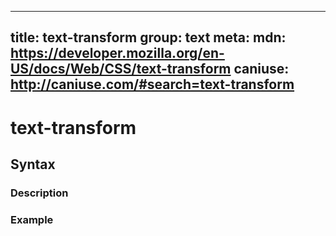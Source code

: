 
  ---
  title: text-transform
  group: text
  meta:
    mdn: https://developer.mozilla.org/en-US/docs/Web/CSS/text-transform
    caniuse: http://caniuse.com/#search=text-transform
  ---

  # text-transform
  <!--- Introduction for text-transform, keep it brief and set the overall context -->

  ## Syntax
  <!--- Introduce the various syntax for text-transform -->

  ### Description
  <!--- For each major section of syntax, provide a description explaining its usage further -->

  ### Example
  <!--- Provide code examples for the syntax block you're currently describing -->